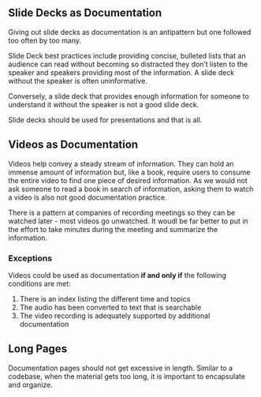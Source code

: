 ## Slide Decks as Documentation

Giving out slide decks as documentation is an antipattern but one followed too often by too many.

Slide Deck best practices include providing concise, bulleted lists that an audience can read without becoming so distracted they don’t listen to the speaker and speakers providing most of the information. A slide deck without the speaker is often uninformative.

Conversely, a slide deck that provides enough information for someone to understand it without the speaker is not a good slide deck.

Slide decks should be used for presentations and that is all.

## Videos as Documentation

Videos help convey a steady stream of information. They can hold an immense amount of information but, like a book, require users to consume the entire video to find one piece of desired information. As we would not ask someone to read a book in search of information, asking them to watch a video is also not good documentation practice.

There is a pattern at companies of recording meetings so they can be watched later - most videos go unwatched. It woudl be far better to put in the effort to take minutes during the meeting and summarize the information.

### Exceptions

Videos could be used as documentation **if and only if** the following conditions are met:

1. There is an index listing the different time and topics
2. The audio has been converted to text that is searchable
3. The video recording is adequately supported by additional documentation

## Long Pages

Documentation pages should not get excessive in length. Similar to a codebase, when the material gets too long, it is important to encapsulate and organize.
